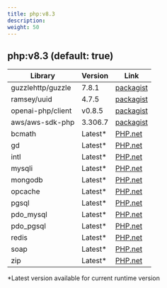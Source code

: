 ```yaml
---
title: php:v8.3
description: 
weight: 50
---
```

## php:v8.3 (default: true)

| Library | Version | Link |
|------------|---------|------|
| guzzlehttp/guzzle | 7.8.1 | [packagist](https://packagist.org/packages/guzzlehttp/guzzle#7.8.1)  |
| ramsey/uuid | 4.7.5 | [packagist](https://packagist.org/packages/ramsey/uuid#4.7.5)  |
| openai-php/client | v0.8.5 | [packagist](https://packagist.org/packages/openai-php/client#v0.8.5)  |
| aws/aws-sdk-php | 3.306.7 | [packagist](https://packagist.org/packages/aws/aws-sdk-php#3.306.7)  |
| bcmath | Latest* | [PHP.net](https://www.php.net/manual/en/book.bcmath.php)  |
| gd | Latest* | [PHP.net](https://www.php.net/manual/en/book.image.php)  |
| intl | Latest* | [PHP.net](https://www.php.net/manual/en/book.intl.php)  |
| mysqli | Latest* | [PHP.net](https://www.php.net/manual/en/book.mysqli.php)  |
| mongodb | Latest* | [PHP.net](https://pecl.php.net/package/mongodb)  |
| opcache | Latest* | [PHP.net](https://www.php.net/manual/en/book.opcache.php)  |
| pgsql | Latest* | [PHP.net](https://www.php.net/manual/en/book.pgsql.php)  |
| pdo_mysql | Latest* | [PHP.net](https://www.php.net/manual/en/ref.pdo-mysql.php)  |
| pdo_pgsql | Latest* | [PHP.net](https://www.php.net/manual/en/ref.pdo-pgsql.php)  |
| redis | Latest* | [PHP.net](https://pecl.php.net/package/redis)  |
| soap | Latest* | [PHP.net](https://www.php.net/manual/en/book.soap.php)  |
| zip | Latest* | [PHP.net](https://www.php.net/manual/en/book.zip.php)  |


 *Latest version available for current runtime version